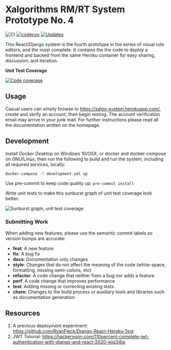 # Xalgorithms RM/RT System Prototype No. 4

![CI](https://github.com/RyanFleck/Xalgo-System-Prototype/workflows/CI/badge.svg?branch=master)
[![codecov](https://codecov.io/gh/RyanFleck/Xalgo-System-Prototype/branch/master/graph/badge.svg)](https://codecov.io/gh/RyanFleck/Xalgo-System-Prototype)
[![Updates](https://pyup.io/repos/github/RyanFleck/Xalgo-System-Prototype/shield.svg)](https://pyup.io/repos/github/RyanFleck/Xalgo-System-Prototype/)

This React/Django system is the fourth prototype in the series of visual rule editors, and the most complete.
It contains the the code to deploy a frontend and backed from the same
Heroku container for easy sharing, discussion, and iteration.

**Unit Test Coverage**

[![Code coverage](https://codecov.io/gh/RyanFleck/Xalgo-System-Prototype/branch/master/graphs/commits.svg)](https://codecov.io/gh/RyanFleck/Xalgo-System-Prototype)

## Usage

Casual users can simply browse to <https://xalgo-system.herokuapp.com/>, create and verify an account, then begin testing. The account verification email may arrive in your junk mail. For further instructions please read all the documentation written on the homepage.

## Development

Install _Docker Desktop_ on Windows 10/OSX, or docker and docker-compose on GNU/Linux, then run the following
to build and run the system, including all required services, locally:

```sh
docker-compose -f development.yml up
```

Use pre-commit to keep code quality up: `pre-commit install`

Write unit tests to make this sunburst graph of unit test coverage look better:

![Sunburst graph, unit test coverage](https://codecov.io/gh/RyanFleck/Xalgo-System-Prototype/commit/d70d621b3ceb60d8b21fb04c3b462248e981b8cf/graphs/sunburst.svg)

### Submitting Work

When adding new features, please use the semantic commit labels so version bumps are accurate:

- **feat**: A new feature
- **fix**: A bug fix
- **docs**: Documentation only changes
- **style**: Changes that do not affect the meaning of the code (white-space, formatting, missing semi-colons, etc)
- **refactor**: A code change that neither fixes a bug nor adds a feature
- **perf**: A code change that improves performance
- **test**: Adding missing or correcting existing tests
- **chore**: Changes to the build process or auxiliary tools and libraries such as documentation generation



## Resources

1. A previous deployment experiment: <https://github.com/RyanFleck/Django-React-Heroku-Test>
1. JWT Tutorial: <https://hackernoon.com/110percent-complete-jwt-authentication-with-django-and-react-2020-iejq34ta>
